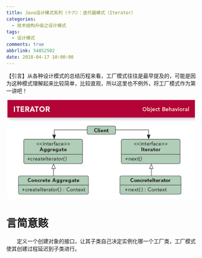 ```yaml
---
title: Java设计模式系列（十六）：迭代器模式（Iterator）
categories:
  - 技术结构升级之设计模式
tags:
  - 设计模式
comments: true
abbrlink: 54852502
date: 2018-04-17 10:00:00
---
```

【引言】从各种设计模式的总结历程来看，工厂模式往往是最早提及的，可能是因为这种模式理解起来比较简单，比较直观，所以这里也不例外，将工厂模式作为第一讲吧！
<div align=center><img src="https://github.com/ttfisher/images/raw/master/2018/2018-08-20-16.jpg" width="500"/></div>
<!-- more -->

# 言简意赅
&emsp;&emsp;定义一个创建对象的接口，让其子类自己决定实例化哪一个工厂类，工厂模式使其创建过程延迟到子类进行。